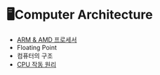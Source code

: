 # 🖥Computer Architecture
- [ARM & AMD 프로세서](ARMAMD.md)
- Floating Point
- 컴퓨터의 구조
- [CPU 작동 원리](CPU동작원리.md)
